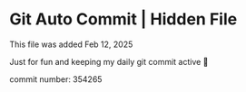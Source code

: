 # Git Auto Commit | Hidden File

This file was added Feb 12, 2025

Just for fun and keeping my daily git commit active 🤪

commit number: 354265
